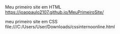 Meu primeiro site em HTML
https://joaopaulo2107.github.io/MeuPrimeiroSite/

meu primeiro site em CSS
file:///C:/Users/User/Downloads/cssinternoonline.html
